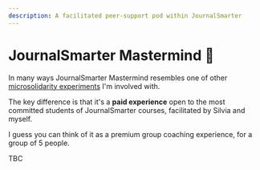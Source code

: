 ```yaml
---
description: A facilitated peer-support pod within JournalSmarter
---
```


# JournalSmarter Mastermind 🧠

In many ways JournalSmarter Mastermind resembles one of other [microsolidarity experiments](../../microsolidarity-experiment.md) I'm involved with.

The key difference is that it's a **paid experience** open to the most committed students of JournalSmarter courses, facilitated by Silvia and myself. 

I guess you can think of it as a premium group coaching experience, for a group of 5 people.

TBC

